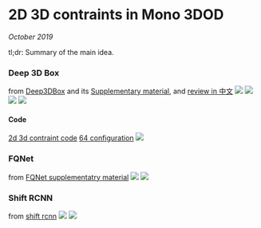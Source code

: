 # 2D 3D contraints in Mono 3DOD

_October 2019_

tl;dr: Summary of the main idea.

### Deep 3D Box
from [Deep3DBox](https://arxiv.org/pdf/1612.00496.pdf) and its [Supplementary material](https://cs.gmu.edu/~amousavi/papers/3D-Deepbox-Supplementary.pdf), and [review in 中文](https://blog.csdn.net/qq_29462849/article/details/91314777)
![](../assets/images/2d3d_deep3dbox_1.png)
![](../assets/images/2d3d_deep3dbox_2.png)
![](../assets/images/2d3d_deep3dbox.png)
![](../assets/images/2d3d_deep3dbox_equivalency.png)

#### Code 
[2d 3d contraint code](https://github.com/lzccccc/3d-bounding-box-estimation-for-autonomous-driving/blob/master/utils/correspondece_constraint.py)
[64 configuration](https://github.com/skhadem/3D-BoundingBox/blob/master/library/Math.py)
![](../assets/images/2d3d_deep3dbox_code.png)


### FQNet
from [FQNet supplementatry material](https://arxiv.org/pdf/1904.12681.pdf)
![](../assets/images/2d3d_fqnet_1.png)
![](../assets/images/2d3d_fqnet_2.png)

### Shift RCNN
from [shift rcnn](https://arxiv.org/pdf/1905.09970.pdf)
![](../assets/images/2d3d_shift_rcnn_1.png)
![](../assets/images/2d3d_shift_rcnn_2.png)